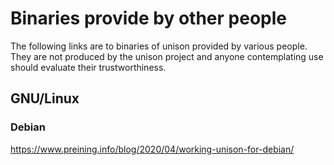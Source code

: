 # Binaries provide by other people

The following links are to binaries of unison provided by various people.  They are not produced by the unison project and anyone contemplating use should evaluate their trustworthiness.

## GNU/Linux

### Debian

https://www.preining.info/blog/2020/04/working-unison-for-debian/
